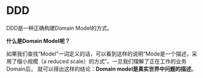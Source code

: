 # DDD

DDD是一种正确构建Domain Model的方式。

**什么是Domain Model呢？** 

如果我们查找“Model”一词定义的话，可以看到这样的说明“Mode是一个描述，采用了缩小规模（a reduced scale）的方式”。一旦我们理解了正在工作的业务Domain后， 就可以得出这样的结论：**Domain model是真实世界中问题的描述**。 

